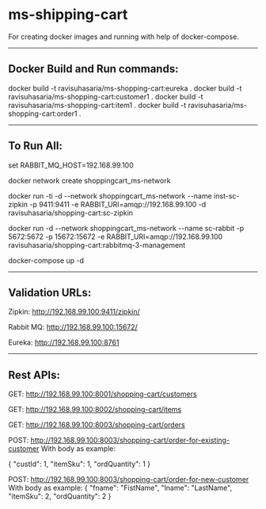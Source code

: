 # ms-shipping-cart
For creating docker images and running with help of docker-compose.


-------------------
Docker Build and Run commands:
---------------------

docker build -t  ravisuhasaria/ms-shopping-cart:eureka .
docker build -t  ravisuhasaria/ms-shopping-cart:customer1  .
docker build -t  ravisuhasaria/ms-shopping-cart:item1  .
docker build -t  ravisuhasaria/ms-shopping-cart:order1  .

-------------------
To Run All:
--------------------

set RABBIT_MQ_HOST=192.168.99.100

docker network create shoppingcart_ms-network


docker run -ti -d --network shoppingcart_ms-network   --name inst-sc-zipkin -p 9411:9411 -e RABBIT_URI=amqp://192.168.99.100  -d ravisuhasaria/shopping-cart:sc-zipkin 

docker run -d --network shoppingcart_ms-network   --name sc-rabbit -p 5672:5672 -p 15672:15672 -e RABBIT_URI=amqp://192.168.99.100  ravisuhasaria/shopping-cart:rabbitmq-3-management


docker-compose up -d

----------------------------
Validation URLs:
----------------------------

Zipkin:
http://192.168.99.100:9411/zipkin/

Rabbit MQ:
http://192.168.99.100:15672/

Eureka:
http://192.168.99.100:8761

-----------------------
Rest APIs:
------------------------


GET: http://192.168.99.100:8001/shopping-cart/customers

GET: http://192.168.99.100:8002/shopping-cart/items

GET: http://192.168.99.100:8003/shopping-cart/orders


POST: http://192.168.99.100:8003/shopping-cart/order-for-existing-customer
With body as example:

{
    "custId": 1,
    "itemSku": 1,
    "ordQuantity": 1
}


POST: http://192.168.99.100:8003/shopping-cart/order-for-new-customer
With body as example:
{
    "fname": "FistName",
    "lname": "LastName",
    "itemSku": 2,
    "ordQuantity": 2
}






